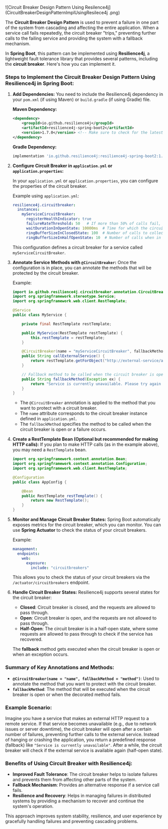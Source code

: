 ![Circuit Breaker Design Pattern Using Resilence4j](CircuitBreakerDesignPatternImplUsingResilece4j .png)

The **Circuit Breaker Design Pattern** is used to prevent a failure in one part of the system from cascading and affecting the entire application. When a service call fails repeatedly, the circuit breaker "trips," preventing further calls to the failing service and providing the system with a fallback mechanism.

In **Spring Boot**, this pattern can be implemented using **Resilience4j**, a lightweight fault tolerance library that provides several patterns, including the **circuit breaker**. Here's how you can implement it.

### Steps to Implement the Circuit Breaker Design Pattern Using Resilience4j in Spring Boot:

1. **Add Dependencies:**
   You need to include the Resilience4j dependency in your `pom.xml` (if using Maven) or `build.gradle` (if using Gradle) file.

   **Maven Dependency:**
   ```xml
   <dependency>
       <groupId>io.github.resilience4j</groupId>
       <artifactId>resilience4j-spring-boot2</artifactId>
       <version>1.7.0</version> <!-- Make sure to check for the latest version -->
   </dependency>
   ```

   **Gradle Dependency:**
   ```groovy
   implementation 'io.github.resilience4j:resilience4j-spring-boot2:1.7.0' // Check for the latest version
   ```

2. **Configure Circuit Breaker in `application.yml` or `application.properties`:**
   
   In your `application.yml` or `application.properties`, you can configure the properties of the circuit breaker.

   Example using `application.yml`:

   ```yaml
   resilience4j.circuitbreaker:
     instances:
       myServiceCircuitBreaker:
         registerHealthIndicator: true
         failureRateThreshold: 50   # If more than 50% of calls fail, it will trip the breaker
         waitDurationInOpenState: 10000ms  # Time for which the circuit will stay open before trying again
         ringBufferSizeInClosedState: 100  # Number of calls to collect before evaluating
         ringBufferSizeInHalfOpenState: 10  # Number of calls when in half-open state to determine success
   ```

   This configuration defines a circuit breaker for a service called `myServiceCircuitBreaker`.

3. **Annotate Service Methods with `@CircuitBreaker`:**
   Once the configuration is in place, you can annotate the methods that will be protected by the circuit breaker.

   Example:

   ```java
   import io.github.resilience4j.circuitbreaker.annotation.CircuitBreaker;
   import org.springframework.stereotype.Service;
   import org.springframework.web.client.RestTemplate;

   @Service
   public class MyService {

       private final RestTemplate restTemplate;

       public MyService(RestTemplate restTemplate) {
           this.restTemplate = restTemplate;
       }

       @CircuitBreaker(name = "myServiceCircuitBreaker", fallbackMethod = "fallbackMethod")
       public String callExternalService() {
           return restTemplate.getForObject("http://external-service/api", String.class);
       }

       // Fallback method to be called when the circuit breaker is open
       public String fallbackMethod(Exception ex) {
           return "Service is currently unavailable. Please try again later.";
       }
   }
   ```

   - The `@CircuitBreaker` annotation is applied to the method that you want to protect with a circuit breaker.
   - The `name` attribute corresponds to the circuit breaker instance defined in `application.yml`.
   - The `fallbackMethod` specifies the method to be called when the circuit breaker is open or a failure occurs.

4. **Create a RestTemplate Bean (Optional but recommended for making HTTP calls):**
   If you plan to make HTTP calls (as in the example above), you may need a `RestTemplate` bean.

   ```java
   import org.springframework.context.annotation.Bean;
   import org.springframework.context.annotation.Configuration;
   import org.springframework.web.client.RestTemplate;

   @Configuration
   public class AppConfig {

       @Bean
       public RestTemplate restTemplate() {
           return new RestTemplate();
       }
   }
   ```

5. **Monitor and Manage Circuit Breaker States:**
   Spring Boot automatically exposes metrics for the circuit breaker, which you can monitor. You can use **Spring Actuator** to check the status of your circuit breakers.

   Example:

   ```yaml
   management:
     endpoints:
       web:
         exposure:
           include: "circuitbreakers"
   ```

   This allows you to check the status of your circuit breakers via the `/actuator/circuitbreakers` endpoint.

6. **Handle Circuit Breaker States:**
   Resilience4j supports several states for the circuit breaker:
   - **Closed**: Circuit breaker is closed, and the requests are allowed to pass through.
   - **Open**: Circuit breaker is open, and the requests are not allowed to pass through.
   - **Half-Open**: The circuit breaker is in a half-open state, where some requests are allowed to pass through to check if the service has recovered.

   The **fallback** method gets executed when the circuit breaker is open or when an exception occurs.

### Summary of Key Annotations and Methods:
- **`@CircuitBreaker(name = "name", fallbackMethod = "method")`**: Used to annotate the method that you want to protect with the circuit breaker.
- **`fallbackMethod`**: The method that will be executed when the circuit breaker is open or when the decorated method fails.
  
### Example Scenario:
Imagine you have a service that makes an external HTTP request to a remote service. If that service becomes unavailable (e.g., due to network issues or server downtime), the circuit breaker will open after a certain number of failures, preventing further calls to the external service. Instead of hanging or crashing the application, you return a predefined response (fallback) like `"Service is currently unavailable"`. After a while, the circuit breaker will check if the external service is available again (half-open state).

### Benefits of Using Circuit Breaker with Resilience4j:
- **Improved Fault Tolerance**: The circuit breaker helps to isolate failures and prevents them from affecting other parts of the system.
- **Fallback Mechanism**: Provides an alternative response if a service call fails.
- **Resilience and Recovery**: Helps in managing failures in distributed systems by providing a mechanism to recover and continue the system's operation.
  
This approach improves system stability, resilience, and user experience by gracefully handling failures and preventing cascading problems.